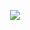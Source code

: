 <p align="center">
	<a href="https://zzangwoolog.tistory.com"><img src="https://user-images.githubusercontent.com/64726822/121776729-782cd080-cbc9-11eb-831e-ada2aed97493.png" border="0"</a>
</p>
